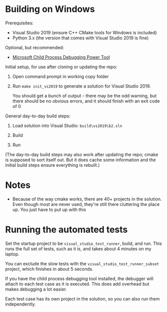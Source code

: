 # Building on Windows

Prerequisites:

- Visual Studio 2019 (ensure C++ CMake tools for Windows is included)
- Python 3.x (the version that comes with Visual Studio 2019 is fine)
  
Optional, but recommended:

- [Microsoft Child Process Debugging Power Tool](https://marketplace.visualstudio.com/items?itemName=GreggMiskelly.MicrosoftChildProcessDebuggingPowerTool)

Initial setup, for use after cloning or updating the repo:

1. Open command prompt in working copy folder 

2. Run `make init_vs2019` to generate a solution for Visual Studio
   2019.
   
   You should get a bunch of output - there may be the odd warning,
   but there should be no obvious errors, and it should finish with an
   exit code of 0

General day-to-day build steps:

1. Load solution into Visual Studio: `build\vs2019\b2.sln`

2. Build

3. Run

(The day-to-day build steps may also work after updating the repo;
cmake is supposed to sort itself out. But it does cache some
information and the initial build steps ensure everything is rebuilt.)

# Notes

- Because of the way cmake works, there are 40+ projects in the
  solution. Even though most are never used, they're still there
  cluttering the place up. You just have to put up with this

# Running the automated tests

Set the startup project to be `visual_studio_test_runner`, build, and
run. This runs the full set of tests, such as it is, and takes about 4
minutes on my laptop.

You can exclude the slow tests with the
`visual_studio_test_runner_subset` project, which finishes in about 5
seconds.

If you have the child process debugging tool installed, the debugger
will attach to each test case as it is executed. This does add
overhead but makes debugging a lot easier.

Each test case has its own project in the solution, so you can also
run them independently.

